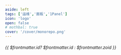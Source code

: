 ```yaml
---
aside: left
tags: ['运维','面板','1Panel']
icon: 'logo'
open: false
# mothbal: true
cover: '/cover/monorepo.png'
---
```

 
######  {{ $frontmatter.id? $frontmatter.id : $frontmatter.zoid }}
 
<br/>
 
